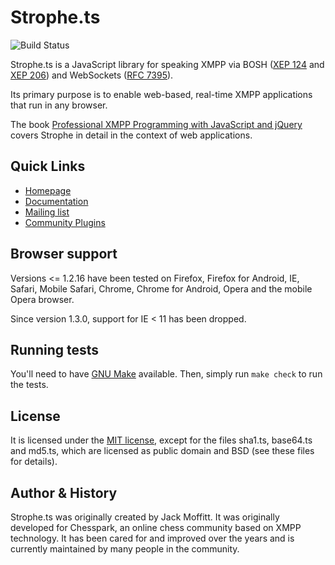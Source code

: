# Strophe.ts

![Build Status](https://github.com/strophe/strophejs/actions/workflows/karma-tests.yml/badge.svg)


Strophe.ts is a JavaScript library for speaking XMPP via BOSH
([XEP 124](https://xmpp.org/extensions/xep-0124.html)
and [XEP 206](https://xmpp.org/extensions/xep-0206.html)) and WebSockets
([RFC 7395](http://tools.ietf.org/html/rfc7395)).

Its primary purpose is to enable web-based, real-time XMPP applications that
run in any browser.

The book [Professional XMPP Programming with JavaScript and jQuery](http://professionalxmpp.com)
covers Strophe in detail in the context of web applications.

## Quick Links

* [Homepage](https://strophe.im/strophejs/)
* [Documentation](https://strophe.im/strophejs/doc/1.4.2/files/strophe-umd-js.html)
* [Mailing list](https://groups.google.com/g/strophe)
* [Community Plugins](https://github.com/strophe/strophejs-plugins)

## Browser support

Versions <= 1.2.16 have been tested on Firefox, Firefox for Android, IE, Safari,
Mobile Safari, Chrome, Chrome for Android, Opera and the mobile Opera browser.

Since version 1.3.0, support for IE < 11 has been dropped.

## Running tests

You'll need to have [GNU Make](https://www.gnu.org/software/make/) available.
Then, simply run `make check` to run the tests.

## License

It is licensed under the [MIT license](https://github.com/strophe/strophejs/raw/master/LICENSE.txt),
except for the files sha1.ts, base64.ts and md5.ts, which are licensed as public domain and BSD (see these files for details).

## Author & History

Strophe.ts was originally created by Jack Moffitt. It was originally developed
for Chesspark, an online chess community based on XMPP technology. It has been
cared for and improved over the years and is currently maintained by many
people in the community.
